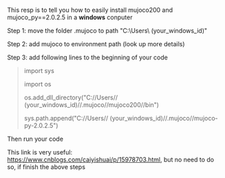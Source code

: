 This resp is to tell you how to easily install mujoco200 and mujoco_py==2.0.2.5 in a **windows** conputer


Step 1: move the folder .mujoco to path "C:\Users\ (your_windows_id)"

Step 2: add mujoco to environment path (look up more details)

Step 3: add following lines to the beginning of your code

>import sys 
>
>import os
>
>os.add_dll_directory("C://Users// (your_windows_id)//.mujoco//mujoco200//bin")  
>
>sys.path.append("C://Users// (your_windows_id)//.mujoco//mujoco-py-2.0.2.5")



Then run your code


This link is very useful: https://www.cnblogs.com/caiyishuai/p/15978703.html, but no need to do so, if finish the above steps

